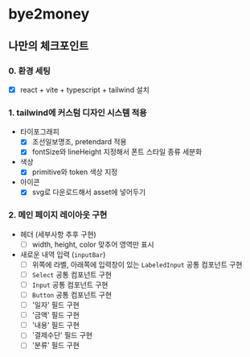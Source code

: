 # bye2money

## 나만의 체크포인트

### 0. 환경 세팅

- [x] react + vite + typescript + tailwind 설치

### 1. tailwind에 커스텀 디자인 시스템 적용

- 타이포그래피
  - [x] 조선일보명조, pretendard 적용
  - [x] fontSize와 lineHeight 지정해서 폰트 스타일 종류 세분화
- 색상
  - [x] primitive와 token 색상 지정
- 아이콘
  - [x] svg로 다운로드해서 asset에 넣어두기

### 2. 메인 페이지 레이아웃 구현

- 헤더 (세부사항 추후 구현)
  - [ ] width, height, color 맞추어 영역만 표시
- 새로운 내역 입력 (`inputBar`)
  - [ ] 위쪽에 라벨, 아래쪽에 입력창이 있는 `LabeledInput` 공통 컴포넌트 구현
  - [ ] `Select` 공통 컴포넌트 구현
  - [ ] `Input` 공통 컴포넌트 구현
  - [ ] `Button` 공통 컴포넌트 구현
  - [ ] '일자' 필드 구현
  - [ ] '금액' 필드 구현
  - [ ] '내용' 필드 구현
  - [ ] '결제수단' 필드 구현
  - [ ] '분류' 필드 구현
